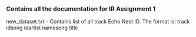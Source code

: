 ### Contains all the documentation for IR Assignment 1

new_dataset.txt - Contains list of all track Echo Nest ID. The format is: track id<SEP>song id<SEP>artist name<SEP>song title

